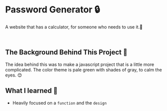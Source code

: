 # Password Generator :lock:

A website that has a calculator, for someone who needs to use it.:tada:

&nbsp;

## The Background Behind This Project :open_book:

The idea behind this was to make a javascript project that is a little more complicated. The color theme is pale green with shades of gray, to calm the eyes. :blush:

## What I learned :brain:

- Heavily focused on a `function` and the `design`
